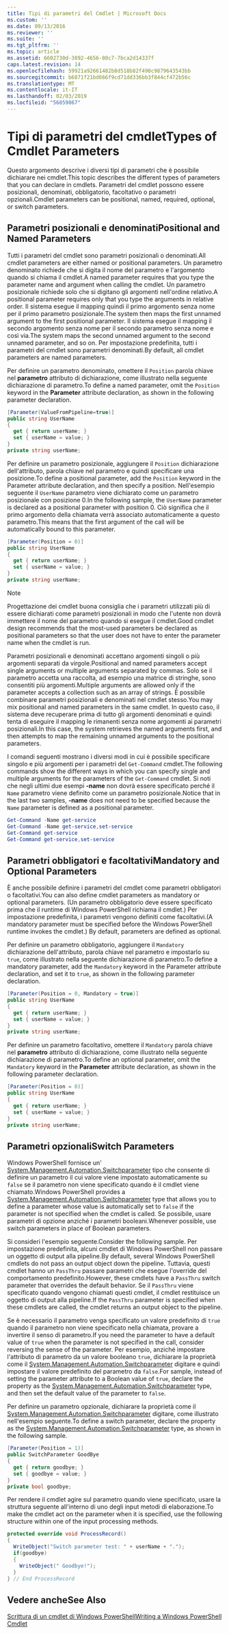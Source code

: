 ```yaml
---
title: Tipi di parametri del Cmdlet | Microsoft Docs
ms.custom: ''
ms.date: 09/13/2016
ms.reviewer: ''
ms.suite: ''
ms.tgt_pltfrm: ''
ms.topic: article
ms.assetid: 6602730d-3892-4656-80c7-7bca2d14337f
caps.latest.revision: 14
ms.openlocfilehash: 59921a92661482b8d518b82f490c9879643543bb
ms.sourcegitcommit: b6871f21bd666f9cd71dd336bb3f844cf472b56c
ms.translationtype: MT
ms.contentlocale: it-IT
ms.lasthandoff: 02/03/2019
ms.locfileid: "56859867"
---
```

# <a name="types-of-cmdlet-parameters"></a><span data-ttu-id="26c48-102">Tipi di parametri del cmdlet</span><span class="sxs-lookup"><span data-stu-id="26c48-102">Types of Cmdlet Parameters</span></span>

<span data-ttu-id="26c48-103">Questo argomento descrive i diversi tipi di parametri che è possibile dichiarare nei cmdlet.</span><span class="sxs-lookup"><span data-stu-id="26c48-103">This topic describes the different types of parameters that you can declare in cmdlets.</span></span> <span data-ttu-id="26c48-104">Parametri del cmdlet possono essere posizionali, denominati, obbligatorio, facoltativo o parametri opzionali.</span><span class="sxs-lookup"><span data-stu-id="26c48-104">Cmdlet parameters can be positional, named, required, optional, or switch parameters.</span></span>

## <a name="positional-and-named-parameters"></a><span data-ttu-id="26c48-105">Parametri posizionali e denominati</span><span class="sxs-lookup"><span data-stu-id="26c48-105">Positional and Named Parameters</span></span>

<span data-ttu-id="26c48-106">Tutti i parametri del cmdlet sono parametri posizionali o denominati.</span><span class="sxs-lookup"><span data-stu-id="26c48-106">All cmdlet parameters are either named or positional parameters.</span></span> <span data-ttu-id="26c48-107">Un parametro denominato richiede che si digita il nome del parametro e l'argomento quando si chiama il cmdlet.</span><span class="sxs-lookup"><span data-stu-id="26c48-107">A named parameter requires that you type the parameter name and argument when calling the cmdlet.</span></span> <span data-ttu-id="26c48-108">Un parametro posizionale richiede solo che si digitano gli argomenti nell'ordine relativo.</span><span class="sxs-lookup"><span data-stu-id="26c48-108">A positional parameter requires only that you type the arguments in relative order.</span></span> <span data-ttu-id="26c48-109">Il sistema esegue il mapping quindi il primo argomento senza nome per il primo parametro posizionale.</span><span class="sxs-lookup"><span data-stu-id="26c48-109">The system then maps the first unnamed argument to the first positional parameter.</span></span> <span data-ttu-id="26c48-110">Il sistema esegue il mapping il secondo argomento senza nome per il secondo parametro senza nome e così via.</span><span class="sxs-lookup"><span data-stu-id="26c48-110">The system maps the second unnamed argument to the second unnamed parameter, and so on.</span></span> <span data-ttu-id="26c48-111">Per impostazione predefinita, tutti i parametri del cmdlet sono parametri denominati.</span><span class="sxs-lookup"><span data-stu-id="26c48-111">By default, all cmdlet parameters are named parameters.</span></span>

<span data-ttu-id="26c48-112">Per definire un parametro denominato, omettere il `Position` parola chiave nel **parametro** attributo di dichiarazione, come illustrato nella seguente dichiarazione di parametro.</span><span class="sxs-lookup"><span data-stu-id="26c48-112">To define a named parameter, omit the `Position` keyword in the **Parameter** attribute declaration, as shown in the following parameter declaration.</span></span>

```csharp
[Parameter(ValueFromPipeline=true)]
public string UserName
{
  get { return userName; }
  set { userName = value; }
}
private string userName;
```

<span data-ttu-id="26c48-113">Per definire un parametro posizionale, aggiungere il `Position` dichiarazione dell'attributo, parola chiave nel parametro e quindi specificare una posizione.</span><span class="sxs-lookup"><span data-stu-id="26c48-113">To define a positional parameter, add the `Position` keyword in the Parameter attribute declaration, and then specify a position.</span></span> <span data-ttu-id="26c48-114">Nell'esempio seguente il `UserName` parametro viene dichiarato come un parametro posizionale con posizione 0.</span><span class="sxs-lookup"><span data-stu-id="26c48-114">In the following sample, the `UserName` parameter is declared as a positional parameter with position 0.</span></span> <span data-ttu-id="26c48-115">Ciò significa che il primo argomento della chiamata verrà associato automaticamente a questo parametro.</span><span class="sxs-lookup"><span data-stu-id="26c48-115">This means that the first argument of the call will be automatically bound to this parameter.</span></span>

```csharp
[Parameter(Position = 0)]
public string UserName
{
  get { return userName; }
  set { userName = value; }
}
private string userName;
```

> [!NOTE]
> <span data-ttu-id="26c48-116">Progettazione dei cmdlet buona consiglia che i parametri utilizzati più di essere dichiarati come parametri posizionali in modo che l'utente non dovrà immettere il nome del parametro quando si esegue il cmdlet.</span><span class="sxs-lookup"><span data-stu-id="26c48-116">Good cmdlet design recommends that the most-used parameters be declared as positional parameters so that the user does not have to enter the parameter name when the cmdlet is run.</span></span>

<span data-ttu-id="26c48-117">Parametri posizionali e denominati accettano argomenti singoli o più argomenti separati da virgole.</span><span class="sxs-lookup"><span data-stu-id="26c48-117">Positional and named parameters accept single arguments or multiple arguments separated by commas.</span></span> <span data-ttu-id="26c48-118">Solo se il parametro accetta una raccolta, ad esempio una matrice di stringhe, sono consentiti più argomenti.</span><span class="sxs-lookup"><span data-stu-id="26c48-118">Multiple arguments are allowed only if the parameter accepts a collection such as an array of strings.</span></span> <span data-ttu-id="26c48-119">È possibile combinare parametri posizionali e denominati nel cmdlet stesso.</span><span class="sxs-lookup"><span data-stu-id="26c48-119">You may mix positional and named parameters in the same cmdlet.</span></span> <span data-ttu-id="26c48-120">In questo caso, il sistema deve recuperare prima di tutto gli argomenti denominati e quindi tenta di eseguire il mapping le rimanenti senza nome argomenti ai parametri posizionali.</span><span class="sxs-lookup"><span data-stu-id="26c48-120">In this case, the system retrieves the named arguments first, and then attempts to map the remaining unnamed arguments to the positional parameters.</span></span>

<span data-ttu-id="26c48-121">I comandi seguenti mostrano i diversi modi in cui è possibile specificare singolo e più argomenti per i parametri del `Get-Command` cmdlet.</span><span class="sxs-lookup"><span data-stu-id="26c48-121">The following commands show the different ways in which you can specify single and multiple arguments for the parameters of the `Get-Command` cmdlet.</span></span> <span data-ttu-id="26c48-122">Si noti che negli ultimi due esempi **-name** non dovrà essere specificato perché il `Name` parametro viene definito come un parametro posizionale.</span><span class="sxs-lookup"><span data-stu-id="26c48-122">Notice that in the last two samples, **-name** does not need to be specified because the `Name` parameter is defined as a positional parameter.</span></span>

```powershell
Get-Command -Name get-service
Get-Command -Name get-service,set-service
Get-Command get-service
Get-Command get-service,set-service
```

## <a name="mandatory-and-optional-parameters"></a><span data-ttu-id="26c48-123">Parametri obbligatori e facoltativi</span><span class="sxs-lookup"><span data-stu-id="26c48-123">Mandatory and Optional Parameters</span></span>

<span data-ttu-id="26c48-124">È anche possibile definire i parametri del cmdlet come parametri obbligatori o facoltativi.</span><span class="sxs-lookup"><span data-stu-id="26c48-124">You can also define cmdlet parameters as mandatory or optional parameters.</span></span> <span data-ttu-id="26c48-125">(Un parametro obbligatorio deve essere specificato prima che il runtime di Windows PowerShell richiama il cmdlet.)  Per impostazione predefinita, i parametri vengono definiti come facoltativi.</span><span class="sxs-lookup"><span data-stu-id="26c48-125">(A mandatory parameter must be specified before the Windows PowerShell runtime invokes the cmdlet.)  By default, parameters are defined as optional.</span></span>

<span data-ttu-id="26c48-126">Per definire un parametro obbligatorio, aggiungere il `Mandatory` dichiarazione dell'attributo, parola chiave nel parametro e impostarlo su `true`, come illustrato nella seguente dichiarazione di parametro.</span><span class="sxs-lookup"><span data-stu-id="26c48-126">To define a mandatory parameter, add the `Mandatory` keyword in the Parameter attribute declaration, and set it to `true`, as shown in the following parameter declaration.</span></span>

```csharp
[Parameter(Position = 0, Mandatory = true)]
public string UserName
{
  get { return userName; }
  set { userName = value; }
}
private string userName;
```

<span data-ttu-id="26c48-127">Per definire un parametro facoltativo, omettere il `Mandatory` parola chiave nel **parametro** attributo di dichiarazione, come illustrato nella seguente dichiarazione di parametro.</span><span class="sxs-lookup"><span data-stu-id="26c48-127">To define an optional parameter, omit the `Mandatory` keyword in the **Parameter** attribute declaration, as shown in the following parameter declaration.</span></span>

```csharp
[Parameter(Position = 0)]
public string UserName
{
  get { return userName; }
  set { userName = value; }
}
private string userName;
```

## <a name="switch-parameters"></a><span data-ttu-id="26c48-128">Parametri opzionali</span><span class="sxs-lookup"><span data-stu-id="26c48-128">Switch Parameters</span></span>

<span data-ttu-id="26c48-129">Windows PowerShell fornisce un' [System.Management.Automation.Switchparameter](/dotnet/api/System.Management.Automation.SwitchParameter) tipo che consente di definire un parametro il cui valore viene impostato automaticamente su `false` se il parametro non viene specificato quando è il cmdlet viene chiamato.</span><span class="sxs-lookup"><span data-stu-id="26c48-129">Windows PowerShell provides a [System.Management.Automation.Switchparameter](/dotnet/api/System.Management.Automation.SwitchParameter) type that allows you to define a parameter whose value is automatically set to `false` if the parameter is not specified when the cmdlet is called.</span></span> <span data-ttu-id="26c48-130">Se possibile, usare parametri di opzione anziché i parametri booleani.</span><span class="sxs-lookup"><span data-stu-id="26c48-130">Whenever possible, use switch parameters in place of Boolean parameters.</span></span>

<span data-ttu-id="26c48-131">Si consideri l'esempio seguente.</span><span class="sxs-lookup"><span data-stu-id="26c48-131">Consider the following sample.</span></span> <span data-ttu-id="26c48-132">Per impostazione predefinita, alcuni cmdlet di Windows PowerShell non passare un oggetto di output alla pipeline.</span><span class="sxs-lookup"><span data-stu-id="26c48-132">By default, several Windows PowerShell cmdlets do not pass an output object down the pipeline.</span></span> <span data-ttu-id="26c48-133">Tuttavia, questi cmdlet hanno un `PassThru` passare parametri che esegue l'override del comportamento predefinito.</span><span class="sxs-lookup"><span data-stu-id="26c48-133">However, these cmdlets have a `PassThru` switch parameter that overrides the default behavior.</span></span> <span data-ttu-id="26c48-134">Se il `PassThru` viene specificato quando vengono chiamati questi cmdlet, il cmdlet restituisce un oggetto di output alla pipeline.</span><span class="sxs-lookup"><span data-stu-id="26c48-134">If the `PassThru` parameter is specified when these cmdlets are called, the cmdlet returns an output object to the pipeline.</span></span>

<span data-ttu-id="26c48-135">Se è necessario il parametro venga specificato un valore predefinito di `true` quando il parametro non viene specificato nella chiamata, provare a invertire il senso di parametro.</span><span class="sxs-lookup"><span data-stu-id="26c48-135">If you need the parameter to have a default value of `true` when the parameter is not specified in the call, consider reversing the sense of the parameter.</span></span> <span data-ttu-id="26c48-136">Per esempio, anziché impostare l'attributo di parametro da un valore booleano `true`, dichiarare la proprietà come il [System.Management.Automation.Switchparameter](/dotnet/api/System.Management.Automation.SwitchParameter) digitare e quindi impostare il valore predefinito del parametro da `false`.</span><span class="sxs-lookup"><span data-stu-id="26c48-136">For sample, instead of setting the parameter attribute to a Boolean value of `true`, declare the property as the [System.Management.Automation.Switchparameter](/dotnet/api/System.Management.Automation.SwitchParameter) type, and then set the default value of the parameter to `false`.</span></span>

<span data-ttu-id="26c48-137">Per definire un parametro opzionale, dichiarare la proprietà come il [System.Management.Automation.Switchparameter](/dotnet/api/System.Management.Automation.SwitchParameter) digitare, come illustrato nell'esempio seguente.</span><span class="sxs-lookup"><span data-stu-id="26c48-137">To define a switch parameter, declare the property as the [System.Management.Automation.Switchparameter](/dotnet/api/System.Management.Automation.SwitchParameter) type, as shown in the following sample.</span></span>

```csharp
[Parameter(Position = 1)]
public SwitchParameter GoodBye
{
  get { return goodbye; }
  set { goodbye = value; }
}
private bool goodbye;
```

<span data-ttu-id="26c48-138">Per rendere il cmdlet agire sul parametro quando viene specificato, usare la struttura seguente all'interno di uno degli input metodi di elaborazione.</span><span class="sxs-lookup"><span data-stu-id="26c48-138">To make the cmdlet act on the parameter when it is specified, use the following structure within one of the input processing methods.</span></span>

```csharp
protected override void ProcessRecord()
{
  WriteObject("Switch parameter test: " + userName + ".");
  if(goodbye)
  {
    WriteObject(" Goodbye!");
  }
} // End ProcessRecord
```

## <a name="see-also"></a><span data-ttu-id="26c48-139">Vedere anche</span><span class="sxs-lookup"><span data-stu-id="26c48-139">See Also</span></span>

[<span data-ttu-id="26c48-140">Scrittura di un cmdlet di Windows PowerShell</span><span class="sxs-lookup"><span data-stu-id="26c48-140">Writing a Windows PowerShell Cmdlet</span></span>](./writing-a-windows-powershell-cmdlet.md)

